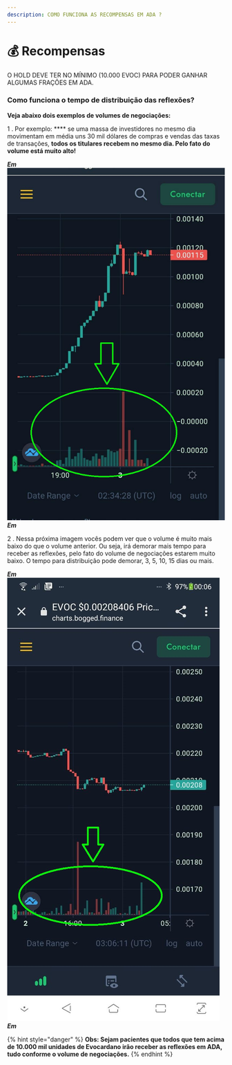 ```yaml
---
description: COMO FUNCIONA AS RECOMPENSAS EM ADA ?
---
```


# 💰 Recompensas

O HOLD DEVE TER NO MÍNIMO (10.000 EVOC) PARA PODER GANHAR ALGUMAS FRAÇÕES EM ADA.

### **Como funciona o tempo de distribuição das reflexões?**

**Veja abaixo dois exemplos de volumes de negociações:**

1 . Por exemplo: **** se uma massa de investidores no mesmo dia movimentam em média uns 30 mil dólares de compras e vendas das taxas de transações, **todos os titulares recebem no mesmo dia. Pelo fato do volume está muito alto!**

_**Em**_ ![](<.gitbook/assets/Volume alto.jpg>) _**Em**_

2 . Nessa próxima imagem vocês podem ver que o volume é muito mais baixo do que o volume anterior. Ou seja, irá demorar mais tempo para receber as reflexões, pelo fato do volume de negociações estarem muito baixo. O tempo para distribuição pode demorar, 3, 5, 10, 15 dias ou mais.&#x20;

_**Em**_![](<.gitbook/assets/Volume baixo.jpg>) _**Em**_

{% hint style="danger" %}
**Obs: Sejam pacientes que todos que tem acima de 10.000 mil unidades de Evocardano irão receber as reflexões em ADA, tudo conforme o volume de negociações.**
{% endhint %}
